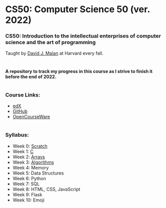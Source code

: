 # CS50: Computer Science 50 (ver. 2022)

### CS50: Introduction to the intellectual enterprises of computer science and the art of programming

Taught by [David J. Malan](https://github.com/dmalan) at Harvard every fall.

#

#### A repository to track my progress in this course as I strive to finish it before the end of 2022.

#
### Course Links:
- [edX](https://www.edx.org/course/introduction-computer-science-harvardx-cs50x)
- [GitHub](https://github.com/cs50)
- [OpenCourseWare](https://cs50.harvard.edu/x/2022/)

#
### Syllabus:

- Week 0: [Scratch](https://cs50.harvard.edu/x/2022/weeks/0/)
- Week 1: [C](https://cs50.harvard.edu/x/2022/weeks/1/)
- Week 2: [Arrays](https://cs50.harvard.edu/x/2022/weeks/2/)
- Week 3: [Algorithms](https://cs50.harvard.edu/x/2022/weeks/3/)
- Week 4: Memory
- Week 5: Data Structures
- Week 6: Python
- Week 7: SQL
- Week 8: HTML, CSS, JavaScript
- Week 9: Flask
- Week 10: Emoji
